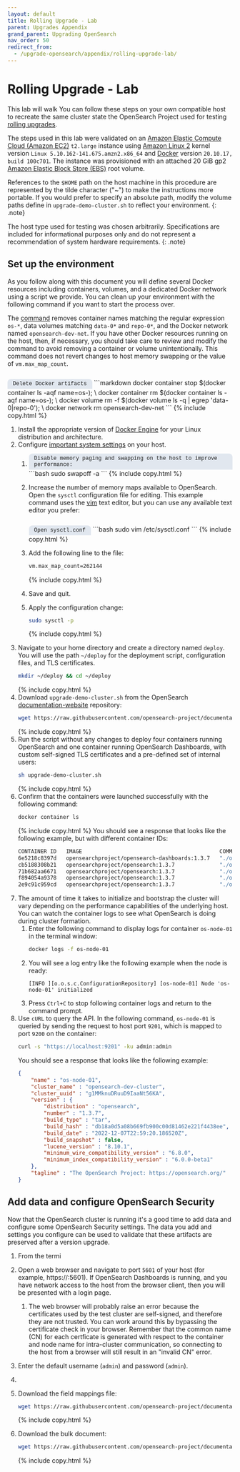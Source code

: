 ```yaml
---
layout: default
title: Rolling Upgrade - Lab
parent: Upgrades Appendix
grand_parent: Upgrading OpenSearch
nav_order: 50
redirect_from:
  - /upgrade-opensearch/appendix/rolling-upgrade-lab/
---
```


# Rolling Upgrade - Lab

This lab will walk You can follow these steps on your own compatible host to recreate the same cluster state the OpenSearch Project used for testing [rolling upgrades]({{site.url}}{{site.baseurl}}/install-and-configure/upgrade-opensearch/rolling-upgrade/).

The steps used in this lab were validated on an [Amazon Elastic Compute Cloud (Amazon EC2)](https://aws.amazon.com/ec2/) `t2.large` instance using [Amazon Linux 2](https://aws.amazon.com/amazon-linux-2/) kernel version `Linux 5.10.162-141.675.amzn2.x86_64` and [Docker](https://www.docker.com/) version `20.10.17, build 100c701`. The instance was provisioned with an attached 20 GiB gp2 [Amazon Elastic Block Store (EBS)](https://aws.amazon.com/ebs/) root volume.

References to the `$HOME` path on the host machine in this procedure are represented by the tilde character ("~") to make the instructions more portable. If you would prefer to specify an absolute path, modify the volume paths define in `upgrade-demo-cluster.sh` to reflect your environment.
{: .note}

The host type used for testing was chosen arbitrarily. Specifications are included for informational purposes only and do not represent a recommendation of system hardware requirements.
{: .note}

## Set up the environment

As you follow along with this document you will define several Docker resources including containers, volumes, and a dedicated Docker network using a script we provide. You can clean up your environment with the following command if you want to start the process over.

The [command](#docker-restart) removes container names matching the regular expression `os-*`, data volumes matching `data-0*` and `repo-0*`, and the Docker network named `opensearch-dev-net`. If you have other Docker resources running on the host, then, if necessary, you should take care to review and modify the command to avoid removing a container or volume unintentionally. This command does not revert changes to host memory swapping or the value of `vm.max_map_count`.

<style>
.codeblock-label {
    display: inline-block;
    border-top-left-radius: 0.5rem;
    border-top-right-radius: 0.5rem;
    font-family: Menlo,Monaco,Consolas,Liberation Mono,Courier New,monospace;
    font-size: .75rem;
    --bg-opacity: 1;
    background-color: #e1e7ef;
    background-color: rgba(224.70600000000002,231.07080000000002,239.394,var(--bg-opacity));
    padding: 0.25rem 0.75rem;
    border-top-width: 1px;
    border-left-width: 1px;
    border-right-width: 1px;
    --border-opacity: 1;
    border-color: #ccd6e0;
    border-color: rgba(204,213.85999999999999,224.39999999999998,var(--border-opacity));
    margin-bottom: 0;
}
</style>
<p class="codeblock-label" id="docker-restart">Delete Docker artifacts</p>
```markdown
docker container stop $(docker container ls -aqf name=os-); \
	docker container rm $(docker container ls -aqf name=os-); \
	docker volume rm -f $(docker volume ls -q | egrep 'data-0|repo-0'); \
	docker network rm opensearch-dev-net
```
{% include copy.html %}

1. Install the appropriate version of [Docker Engine](https://docs.docker.com/engine/install/) for your Linux distribution and architecture. 
1. Configure [important system settings]({{site.url}}{{site.baseurl}}/install-and-configure/install-opensearch/index/#important-settings) on your host.
    1. <p class="codeblock-label">Disable memory paging and swapping on the host to improve performance:</p>
	   ```bash
	   sudo swapoff -a
	   ```
	   {% include copy.html %}

	1. Increase the number of memory maps available to OpenSearch. Open the `sysctl` configuration file for editing. This example command uses the [vim](https://www.vim.org/) text editor, but you can use any available text editor you prefer:
       <p class="codeblock-label">Open sysctl.conf</p>
	   ```bash
	   sudo vim /etc/sysctl.conf
	   ```
	   {% include copy.html %}
	1. Add the following line to the file:
	   ```bash
	   vm.max_map_count=262144
	   ```
	   {% include copy.html %}
	1. Save and quit.
	1. Apply the configuration change:
	   ```bash
	   sudo sysctl -p
	   ```
	   {% include copy.html %}
1. Navigate to your home directory and create a directory named `deploy`. You will use the path `~/deploy` for the deployment script, configuration files, and TLS certificates.
   ```bash
   mkdir ~/deploy && cd ~/deploy
   ```
   {% include copy.html %}
1. Download `upgrade-demo-cluster.sh` from the OpenSearch [documentation-website](https://github.com/opensearch-project/documentation-website) repository:
   ```bash
   wget https://raw.githubusercontent.com/opensearch-project/documentation-website/main/assets/examples/upgrade-demo-cluster.sh
   ```
   {% include copy.html %}
1. Run the script without any changes to deploy four containers running OpenSearch and one container running OpenSearch Dashboards, with custom self-signed TLS certificates and a pre-defined set of internal users:
   ```bash
   sh upgrade-demo-cluster.sh
   ```
   {% include copy.html %}
1. Confirm that the containers were launched successfully with the following command:
   ```bash
   docker container ls
   ```
   {% include copy.html %}
   You should see a response that looks like the following example, but with different container IDs:
   ```bash
   CONTAINER ID   IMAGE                                           COMMAND                  CREATED          STATUS          PORTS                                                                                                      NAMES
   6e5218c8397d   opensearchproject/opensearch-dashboards:1.3.7   "./opensearch-dashbo…"   24 seconds ago   Up 22 seconds   0.0.0.0:5601->5601/tcp, :::5601->5601/tcp                                                                  os-dashboards-01
   cb5188308b21   opensearchproject/opensearch:1.3.7              "./opensearch-docker…"   25 seconds ago   Up 24 seconds   9300/tcp, 9650/tcp, 0.0.0.0:9204->9200/tcp, :::9204->9200/tcp, 0.0.0.0:9604->9600/tcp, :::9604->9600/tcp   os-node-04
   71b682aa6671   opensearchproject/opensearch:1.3.7              "./opensearch-docker…"   26 seconds ago   Up 25 seconds   9300/tcp, 9650/tcp, 0.0.0.0:9203->9200/tcp, :::9203->9200/tcp, 0.0.0.0:9603->9600/tcp, :::9603->9600/tcp   os-node-03
   f894054a9378   opensearchproject/opensearch:1.3.7              "./opensearch-docker…"   27 seconds ago   Up 26 seconds   9300/tcp, 9650/tcp, 0.0.0.0:9202->9200/tcp, :::9202->9200/tcp, 0.0.0.0:9602->9600/tcp, :::9602->9600/tcp   os-node-02
   2e9c91c959cd   opensearchproject/opensearch:1.3.7              "./opensearch-docker…"   28 seconds ago   Up 27 seconds   9300/tcp, 9650/tcp, 0.0.0.0:9201->9200/tcp, :::9201->9200/tcp, 0.0.0.0:9601->9600/tcp, :::9601->9600/tcp   os-node-01
   ```
1. The amount of time it takes to initialize and bootstrap the cluster will vary depending on the performance capabilities of the underlying host. You can watch the container logs to see what OpenSearch is doing during cluster formation.
   1. Enter the following command to display logs for container `os-node-01` in the terminal window:
      ```bash
      docker logs -f os-node-01
      ```
   1. You will see a log entry like the following example when the node is ready:
      ```
      [INFO ][o.o.s.c.ConfigurationRepository] [os-node-01] Node 'os-node-01' initialized
      ```
   1. Press `Ctrl+C` to stop following container logs and return to the command prompt.
1. Use `cURL` to query the API. In the following command, `os-node-01` is queried by sending the request to host port `9201`, which is mapped to port `9200` on the container:
   ```bash
   curl -s "https://localhost:9201" -ku admin:admin
   ```
   You should see a response that looks like the following example:
   ```json
   {
       "name" : "os-node-01",
       "cluster_name" : "opensearch-dev-cluster",
       "cluster_uuid" : "g1MMknuDRuuD9IaaNt56KA",
       "version" : {
           "distribution" : "opensearch",
           "number" : "1.3.7",
           "build_type" : "tar",
           "build_hash" : "db18a0d5a08b669fb900c00d81462e221f4438ee",
           "build_date" : "2022-12-07T22:59:20.186520Z",
           "build_snapshot" : false,
           "lucene_version" : "8.10.1",
           "minimum_wire_compatibility_version" : "6.8.0",
           "minimum_index_compatibility_version" : "6.0.0-beta1"
       },
       "tagline" : "The OpenSearch Project: https://opensearch.org/"
   }
   ```

## Add data and configure OpenSearch Security

Now that the OpenSearch cluster is running it's a good time to add data and configure some OpenSearch Security settings. The data you add and settings you configure can be used to validate that these artifacts are preserved after a version upgrade.

1. From the termi
1. Open a web browser and navigate to port `5601` of your host (for example, https://<hostAddress>:5601). If OpenSearch Dashboards is running, and you have network access to the host from the browser client, then you will be presented with a login page.
    1. The web browser will probably raise an error because the certificates used by the test cluster are self-signed, and therefore they are not trusted. You can work around this by bypassing the certificate check in your browser. Remember that the common name (CN) for each certficate is generated with respect to the container and node name for intra-cluster communication, so connecting to the host from a browser will still result in an "invalid CN" error.
1. Enter the default username (`admin`) and password (`admin`).
1. 

1. Download the field mappings file:
    ```bash
    wget https://raw.githubusercontent.com/opensearch-project/documentation-website/main/assets/examples/ecommerce-field_mappings.json
    ```
    {% include copy.html %}
1. Download the bulk document:
    ```bash
    wget https://raw.githubusercontent.com/opensearch-project/documentation-website/main/assets/examples/ecommerce.json
    ```
    {% include copy.html %}

